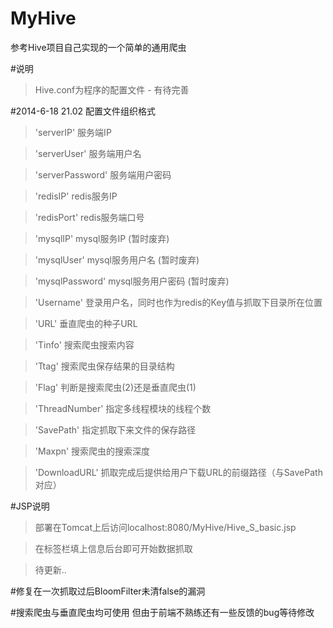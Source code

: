 MyHive
======

参考Hive项目自己实现的一个简单的通用爬虫

#说明

>Hive.conf为程序的配置文件 - 有待完善

#2014-6-18 21.02 配置文件组织格式

>'serverIP'			服务端IP

>'serverUser'		服务端用户名

>'serverPassword'	服务端用户密码

>'redisIP'			redis服务IP

>'redisPort'		redis服务端口号

>'mysqlIP'			mysql服务IP		(暂时废弃)

>'mysqlUser'		mysql服务用户名		(暂时废弃)

>'mysqlPassword'	mysql服务用户密码	(暂时废弃)

>'Username'			登录用户名，同时也作为redis的Key值与抓取下目录所在位置

>'URL'				垂直爬虫的种子URL

>'Tinfo'			搜索爬虫搜索内容

>'Ttag'				搜索爬虫保存结果的目录结构

>'Flag'				判断是搜索爬虫(2)还是垂直爬虫(1)

>'ThreadNumber'		指定多线程模块的线程个数

>'SavePath'			指定抓取下来文件的保存路径

>'Maxpn'			搜索爬虫的搜索深度

>'DownloadURL'		抓取完成后提供给用户下载URL的前缀路径（与SavePath对应）

#JSP说明

>部署在Tomcat上后访问localhost:8080/MyHive/Hive_S_basic.jsp

>在标签栏填上信息后台即可开始数据抓取

>待更新..

#修复在一次抓取过后BloomFilter未清false的漏洞

#搜索爬虫与垂直爬虫均可使用 但由于前端不熟练还有一些反馈的bug等待修改
